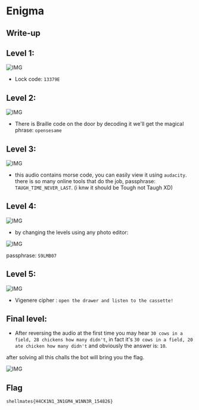 # Enigma

## Write-up
## Level 1:
![IMG](lock.png)

- Lock code: ``13379E``

## Level 2:
![IMG](blue.png)

- There is Braille code on the door by decoding it we'll get the magical phrase: ``opensesame``

## Level 3:
![IMG](morse.png)

- this audio contains morse code, you can easily view it using ``audacity``.
there is so many online tools that do the job,
passphrase: ``TAUGH_TIME_NEVER_LAST``. (i knw it should be Tough not Taugh XD)

## Level 4:
![IMG](etcetra.png)

- by changing the levels using any photo editor: 

![IMG](gimp.png)

passphrase: ``S9LMB07``


## Level 5:
![IMG](vig.png)

- Vigenere cipher : ``open the drawer and listen to the cassette!``

## Final level:

- After reversing the audio at the first time you may hear ``30 cows in a field, 28 chickens how many didn't``, in fact it's ``30 cows in a field, 20 ate chicken how many didn't`` and obviously the answer is: ``10``.

after solving all this challs the bot will bring you the flag.

![IMG](flag.png)
## Flag

`shellmates{H4CK1N1_3N1GM4_W1NN3R_154826}`
